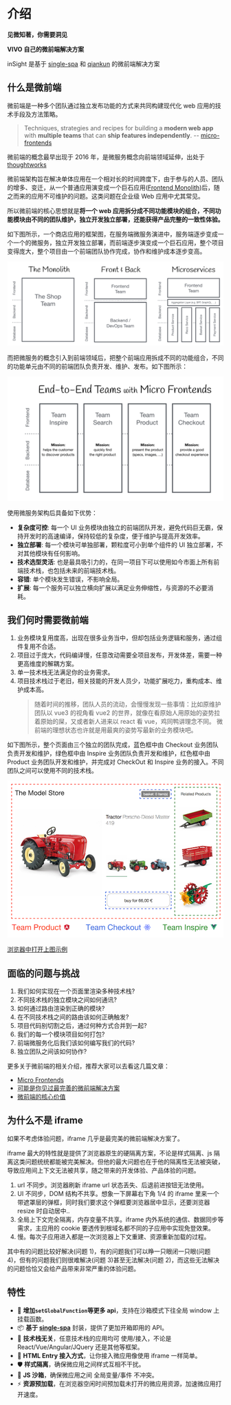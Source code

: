 # 介绍

**见微知著，你需要洞见**

**VIVO 自己的微前端解决方案**

inSight 是基于 [single-spa](https://github.com/CanopyTax/single-spa) 和 [qiankun](https://qiankun.umijs.org/zh) 的微前端解决方案

## 什么是微前端

微前端是一种多个团队通过独立发布功能的方式来共同构建现代化 web 应用的技术手段及方法策略。

> Techniques, strategies and recipes for building a **modern web app** with **multiple teams** that can **ship features independently**. -- [micro-frontends](https://micro-frontends.org/)

微前端的概念最早出现于 2016 年，是微服务概念向前端领域延伸，出处于[thoughtworks](https://www.thoughtworks.com/radar/techniques/micro-frontends)

微前端架构旨在解决单体应用在一个相对长的时间跨度下，由于参与的人员、团队的增多、变迁，从一个普通应用演变成一个巨石应用([Frontend Monolith](https://www.youtube.com/watch?v=pU1gXA0rfwc))后，随之而来的应用不可维护的问题。这类问题在企业级 Web 应用中尤其常见。

所以微前端的核心思想就是**将一个 web 应用拆分成不同功能模块的组合，不同功能模块由不同的团队维护，独立开发独立部署，还能获得产品完整的一致性体验。**

如下图所示，一个商店应用的框架图，在服务端微服务演进中，服务端逐步变成一个一个的微服务，独立开发独立部署，而前端逐步演变成一个巨石应用，整个项目变得庞大，整个项目由一个前端团队协作完成，协作和维护成本逐步变高。

![](../assets/monolith.png)

而把微服务的概念引入到前端领域后，把整个前端应用拆成不同的功能组合，不同的功能单元由不同的前端团队负责开发、维护、发布。如下图所示：

![](../assets/microfrontend.png)

使用微服务架构后具备如下优势：

- **复杂度可控**: 每一个 UI 业务模块由独立的前端团队开发，避免代码巨无霸，保持开发时的高速编译，保持较低的复杂度，便于维护与提高开发效率。
- **独立部署**: 每一个模块可单独部署，颗粒度可小到单个组件的 UI 独立部署，不对其他模块有任何影响。
- **技术选型灵活**: 也是最具吸引力的，在同一项目下可以使用如今市面上所有前端技术栈，也包括未来的前端技术栈。
- **容错**: 单个模块发生错误，不影响全局。
- **扩展**: 每一个服务可以独立横向扩展以满足业务伸缩性，与资源的不必要消耗。

## 我们何时需要微前端

1. 业务模块复用度高，出现在很多业务当中，但却包括业务逻辑和服务，通过组件复用不合适。
2. 项目过于庞大，代码编译慢，任意改动需要全项目发布，开发体差，需要一种更高维度的解耦方案。
3. 单一技术栈无法满足你的业务需求。
4. 项目技术栈过于老旧，相关技能的开发人员少，功能扩展吃力，重构成本、维护成本高。
   > 随着时间的推移，团队人员的流动，会慢慢发现一些事情：比如原维护团队以 vue3 的视角看 vue2 的世界，就像在看原始人用原始的姿势拉着原始的屎，又或者新人进来以 react 看 vue，鸡同鸭讲理念不同。 微前端的理想状态也许就是用最爽的姿势写最新的业务模块吧。

如下图所示，整个页面由三个独立的团队完成，蓝色框中由 Checkout 业务团队负责开发和维护，绿色框中由 Inspire 业务团队负责开发和维护，红色框中由 Product 业务团队开发和维护，并完成对 CheckOut 和 Inspire 业务的接入。不同团队之间可以使用不同的技术栈。

![](../assets/three-teams.png)

[浏览器中打开上图示例](https://micro-frontends.org/1-composition-client-only/)

## 面临的问题与挑战

1. 我们如何实现在一个页面里渲染多种技术栈?
2. 不同技术栈的独立模块之间如何通讯?
3. 如何通过路由渲染到正确的模块?
4. 在不同技术栈之间的路由该如何正确触发?
5. 项目代码别切割之后，通过何种方式合并到一起?
6. 我们的每一个模块项目如何打包?
7. 前端微服务化后我们该如何编写我们的代码?
8. 独立团队之间该如何协作?

更多关于微前端的相关介绍，推荐大家可以去看这几篇文章：

- [Micro Frontends](https://micro-frontends.org/)
- [可能是你见过最完善的微前端解决方案](https://zhuanlan.zhihu.com/p/78362028)
- [微前端的核心价值](https://zhuanlan.zhihu.com/p/95085796)

## 为什么不是 iframe

如果不考虑体验问题，iframe 几乎是最完美的微前端解决方案了。

iframe 最大的特性就是提供了浏览器原生的硬隔离方案，不论是样式隔离、js 隔离这类问题统统都能被完美解决。但他的最大问题也在于他的隔离性无法被突破，导致应用间上下文无法被共享，随之带来的开发体验、产品体验的问题。

1. url 不同步。浏览器刷新 iframe url 状态丢失、后退前进按钮无法使用。
2. UI 不同步，DOM 结构不共享。想象一下屏幕右下角 1/4 的 iframe 里来一个带遮罩层的弹框，同时我们要求这个弹框要浏览器居中显示，还要浏览器 resize 时自动居中..
3. 全局上下文完全隔离，内存变量不共享。iframe 内外系统的通信、数据同步等需求，主应用的 cookie 要透传到根域名都不同的子应用中实现免登效果。
4. 慢。每次子应用进入都是一次浏览器上下文重建、资源重新加载的过程。

其中有的问题比较好解决(问题 1)，有的问题我们可以睁一只眼闭一只眼(问题 4)，但有的问题我们则很难解决(问题 3)甚至无法解决(问题 2)，而这些无法解决的问题恰恰又会给产品带来非常严重的体验问题。

## 特性

- 🍗 **增加`setGlobalFunction`等更多 api**，支持在沙箱模式下往全局 window 上挂载函数。
- 📦 **基于 [single-spa](https://github.com/CanopyTax/single-spa)** 封装，提供了更加开箱即用的 API。
- 📱 **技术栈无关**，任意技术栈的应用均可 使用/接入，不论是 React/Vue/Angular/JQuery 还是其他等框架。
- 💪 **HTML Entry 接入方式**，让你接入微应用像使用 iframe 一样简单。
- 🛡​ **样式隔离**，确保微应用之间样式互相不干扰。
- 🧳 **JS 沙箱**，确保微应用之间 全局变量/事件 不冲突。
- ⚡️ **资源预加载**，在浏览器空闲时间预加载未打开的微应用资源，加速微应用打开速度。

